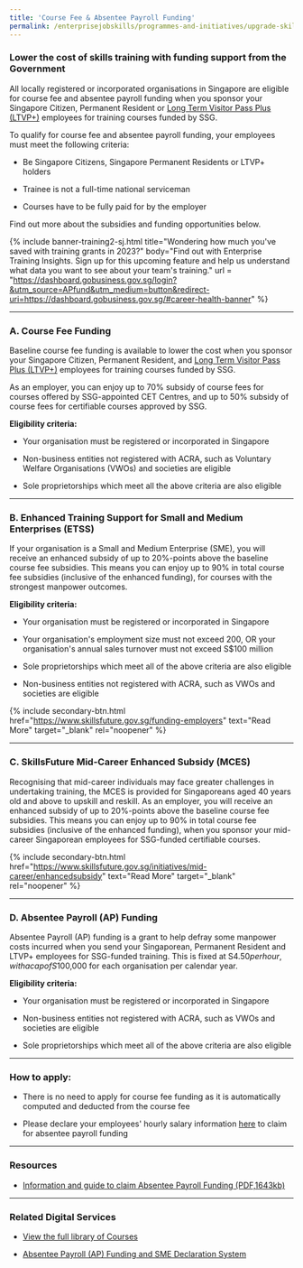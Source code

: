 ```yaml
---
title: 'Course Fee & Absentee Payroll Funding'
permalink: /enterprisejobskills/programmes-and-initiatives/upgrade-skills/course-fee-absentee-payroll-funding/
---
```


### Lower the cost of skills training with funding support from the Government

All locally registered or incorporated organisations in Singapore are eligible for course fee and absentee payroll funding when you sponsor your Singapore Citizen, Permanent Resident or [Long Term Visitor Pass Plus (LTVP+)](www.skillsfuture.gov.sg/docs/default-source/resources/terms-conditions/enterprises-ssg-circular_rpd_2021_2_extension-of-funding-support-to-long-term-visit-pass-plus_ltvp-_holders.pdf) employees for training courses funded by SSG.

To qualify for course fee and absentee payroll funding, your employees must meet the following criteria:

- Be Singapore Citizens, Singapore Permanent Residents or LTVP+ holders 

- Trainee is not a full-time national serviceman

- Courses have to be fully paid for by the employer

Find out more about the subsidies and funding opportunities below.  

{% include banner-training2-sj.html title="Wondering how much you've saved with training grants in 2023?" body="Find out with Enterprise Training Insights. Sign up for this upcoming feature and help us understand what data you want to see about your team's training." url = "https://dashboard.gobusiness.gov.sg/login?&utm_source=APfund&utm_medium=button&redirect-uri=https://dashboard.gobusiness.gov.sg/#career-health-banner" %}

---

### A. Course Fee Funding

Baseline course fee funding is available to lower the cost when you sponsor your Singapore Citizen, Permanent Resident, and [Long Term Visitor Pass Plus (LTVP+)](www.skillsfuture.gov.sg/docs/default-source/resources/terms-conditions/enterprises-ssg-circular_rpd_2021_2_extension-of-funding-support-to-long-term-visit-pass-plus_ltvp-_holders.pdf) employees for training courses funded by SSG.

As an employer, you can enjoy up to 70% subsidy of course fees for courses offered by SSG-appointed CET Centres, and up to 50% subsidy of course fees for certifiable courses approved by SSG.

**Eligibility criteria:**

- Your organisation must be registered or incorporated in Singapore

- Non-business entities not registered with ACRA, such as Voluntary Welfare Organisations (VWOs) and societies are eligible

- Sole proprietorships which meet all the above criteria are also eligible

---

### B. Enhanced Training Support for Small and Medium Enterprises (ETSS)

If your organisation is a Small and Medium Enterprise (SME), you will receive an enhanced subsidy of up to 20%-points above the baseline course fee subsidies. This means you can enjoy up to 90% in total course fee subsidies (inclusive of the enhanced funding), for courses with the strongest manpower outcomes.

**Eligibility criteria:**

- Your organisation must be registered or incorporated in Singapore

- Your organisation's employment size must not exceed 200, OR your organisation's annual sales turnover must not exceed S$100 million

- Sole proprietorships which meet all of the above criteria are also eligible

- Non-business entities not registered with ACRA, such as VWOs and societies are eligible

{% include secondary-btn.html href="https://www.skillsfuture.gov.sg/funding-employers" text="Read More" target="_blank" rel="noopener" %}

---

### C. SkillsFuture Mid-Career Enhanced Subsidy (MCES)

Recognising that mid-career individuals may face greater challenges in undertaking training, the MCES is provided for Singaporeans aged 40 years old and above to upskill and reskill. As an employer, you will receive an enhanced subsidy of up to 20%-points above the baseline course fee subsidies. This means you can enjoy up to 90% in total course fee subsidies (inclusive of the enhanced funding), when you sponsor your mid-career Singaporean employees for SSG-funded certifiable courses.

{% include secondary-btn.html href="https://www.skillsfuture.gov.sg/initiatives/mid-career/enhancedsubsidy" text="Read More" target="_blank" rel="noopener" %}

---

### D. Absentee Payroll (AP) Funding

Absentee Payroll (AP) funding is a grant to help defray some manpower costs incurred when you send your Singaporean, Permanent Resident and LTVP+ employees for SSG-funded training. This is fixed at S$4.50 per hour, with a cap of S$100,000 for each organisation per calendar year.

**Eligibility criteria:**

- Your organisation must be registered or incorporated in Singapore

- Non-business entities not registered with ACRA, such as VWOs and societies are eligible

- Sole proprietorships which meet all of the above criteria are also eligible

---

### How to apply:

- There is no need to apply for course fee funding as it is automatically computed and deducted from the course fee

- Please declare your employees' hourly salary information <a href="https://sfec.enterprisejobskills.gov.sg/Callbackhandler/Prelogin.aspx" target="_blank" rel="noopener">here</a> to claim for absentee payroll funding

---

### Resources

- <a href="/images/epjs/programmes-and-initiatives/upgrade-skills/TGS_CM_Absentee%20Payroll%20Onboarding%20Guide_v18.0.pdf" target="_blank" rel="noopener">Information and guide to claim Absentee Payroll Funding (PDF,1643kb)</a>

---

### Related Digital Services

- <a href="https://courses.enterprisejobskills.gov.sg/Course_Internet/" target="_blank" rel="noopener">View the full library of Courses</a>

- <a href="https://sfec.enterprisejobskills.gov.sg/Callbackhandler/Prelogin.aspx" target="_blank" rel="noopener">Absentee Payroll (AP) Funding and SME Declaration System</a>

<script src="/jquery/jquery.min.js"></script>
<script src="/jquery/resize-tables.js"></script>
